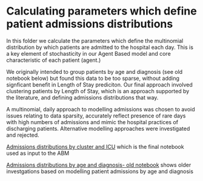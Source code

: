 # Calculating parameters which define patient admissions distributions

In this folder we calculate the parameters which define the multinomial distribution by which patients are admitted to the hospital each day. This is a key element of stochasticity in our Agent Based model and core characteristic of each patient (agent.)

We originally intended to group patients by age and diagnosis (see old notebook below) but found this data to be too sparse, without adding signficant benefit in Length of Stay prediciton. Our final approach involved clustering patients by Length of Stay, which is an approach supported by the literature, and defining admissions distributions that way.

A multinomial, daily approach to modelling admissions was chosen to avoid issues relating to data sparsity, accurately reflect presence of rare days with high numbers of admissions and mimic the hospital practices of discharging patients. Alternative modelling approaches were investigated and rejected.

[Admissions distributions by cluster and ICU](https://github.com/c-maine/ICU_capacity_modelling_ABM/blob/master/Admissions_dists_estimation/admissions-distributions_by-clustericu.ipynb) which is the final notebook used as input to the ABM

[Admissions distributions by age and diagnosis- old notebook](https://github.com/c-maine/ICU_capacity_modelling_ABM/blob/master/Admissions_dists_estimation/admissions-distributions_by-agediagnosis.ipynb) shows older investgations based on modelling patient admissions by age and diagnosis
